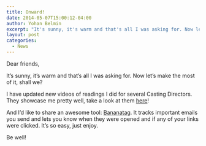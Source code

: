 ```yaml
---
title: Onward!
date: 2014-05-07T15:00:12-04:00
author: Yohan Belmin
excerpt: "It's sunny, it's warm and that's all I was asking for. Now let's make the most of it, shall we? I have updated new videos of readings I did for several Casting Directors. They showcase me pretty well, take a look at them here!"
layout: post
categories:
  - News
---
```

Dear friends,

It&#8217;s sunny, it&#8217;s warm and that&#8217;s all I was asking for. Now let&#8217;s make the most of it, shall we?

I have updated new videos of readings I did for several Casting Directors. They showcase me pretty well, take a look at them [here](http://yohanbelmin.com/media/)!

And I&#8217;d like to share an awesome tool: <a href="http://bananatag.com/" target="_blank">Bananatag</a>. It tracks important emails you send and lets you know when they were opened and if any of your links were clicked. It&#8217;s so easy, just enjoy.

Be well!
